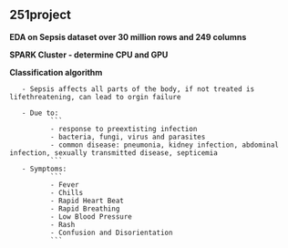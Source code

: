 ## 251project

**EDA on Sepsis dataset over 30 million rows and 249 columns**

**SPARK Cluster - determine CPU and GPU**

**Classification algorithm**

       - Sepsis affects all parts of the body, if not treated is lifethreatening, can lead to orgin failure
       
       - Due to:
              ```
              - response to preextisting infection
              - bacteria, fungi, virus and parasites
              - common disease: pneumonia, kidney infection, abdominal infection, sexually transmitted disease, septicemia
              ```
       - Symptoms: 
              ```
              - Fever
              - Chills
              - Rapid Heart Beat
              - Rapid Breathing
              - Low Blood Pressure
              - Rash
              - Confusion and Disorientation
              ```

